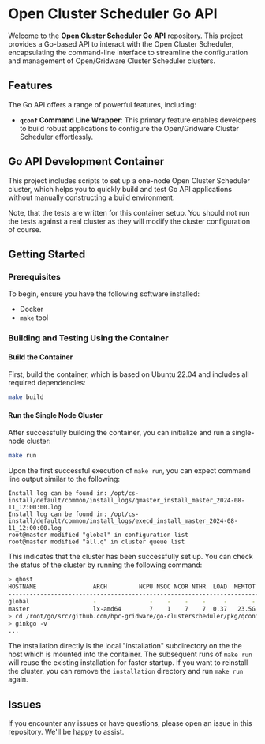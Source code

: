 # Open Cluster Scheduler Go API

Welcome to the **Open Cluster Scheduler Go API** repository. This project provides
a Go-based API to interact with the Open Cluster Scheduler, encapsulating the
command-line interface to streamline the configuration and management of
Open/Gridware Cluster Scheduler clusters.

## Features

The Go API offers a range of powerful features, including:

- **`qconf` Command Line Wrapper**: This primary feature enables
developers to build robust applications to configure the Open/Gridware
Cluster Scheduler effortlessly.

## Go API Development Container

This project includes scripts to set up a one-node Open Cluster Scheduler
cluster, which helps you to quickly build and test Go API applications
without manually constructing a build environment.

Note, that the tests are written for this container setup. You should
not run the tests against a real cluster as they will modify the cluster
configuration of course.

## Getting Started

### Prerequisites

To begin, ensure you have the following software installed:

- Docker
- `make` tool

### Building and Testing Using the Container

#### Build the Container

First, build the container, which is based on Ubuntu 22.04
and includes all required dependencies:

```bash
make build
```

#### Run the Single Node Cluster

After successfully building the container, you can initialize and
run a single-node cluster:

```bash
make run
```

Upon the first successful execution of `make run`, you can expect
command line output similar to the following:

```shell
Install log can be found in: /opt/cs-install/default/common/install_logs/qmaster_install_master_2024-08-11_12:00:00.log
Install log can be found in: /opt/cs-install/default/common/install_logs/execd_install_master_2024-08-11_12:00:00.log
root@master modified "global" in configuration list
root@master modified "all.q" in cluster queue list
```

This indicates that the cluster has been successfully set up. You can
check the status of the cluster by running the following command:

```bash
> qhost
HOSTNAME                ARCH         NCPU NSOC NCOR NTHR  LOAD  MEMTOT  MEMUSE  SWAPTO  SWAPUS
----------------------------------------------------------------------------------------------
global                  -               -    -    -    -     -       -       -       -       -
master                  lx-amd64        7    1    7    7  0.37   23.5G  838.0M    3.0G     0.0
> cd /root/go/src/github.com/hpc-gridware/go-clusterscheduler/pkg/qconf
> ginkgo -v
...
```

The installation directly is the local "installation" subdirectory on the
the host which is mounted into the container. The subsequent runs of `make run`
will reuse the existing installation for faster startup. If you want to
reinstall the cluster, you can remove the `installation` directory and
run `make run` again.

## Issues

If you encounter any issues or have questions, please open an issue in
this repository. We'll be happy to assist.
